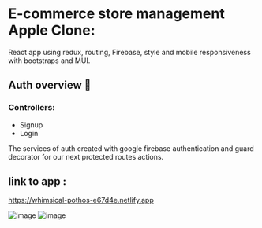 # E-commerce store management Apple Clone:
React app using redux, routing, Firebase, style and mobile responsiveness with bootstraps and MUI. 

## Auth overview 🔐
### Controllers:
- Signup
- Login

The services of auth created with google firebase authentication and guard decorator for our next protected routes actions.

## link to app :
https://whimsical-pothos-e67d4e.netlify.app

![image](https://user-images.githubusercontent.com/94540100/193291931-e4a76791-0391-483d-824c-9690ae912615.png)
![image](https://user-images.githubusercontent.com/94540100/193291810-31b97b04-b028-46db-9985-06e69cde273e.png)

